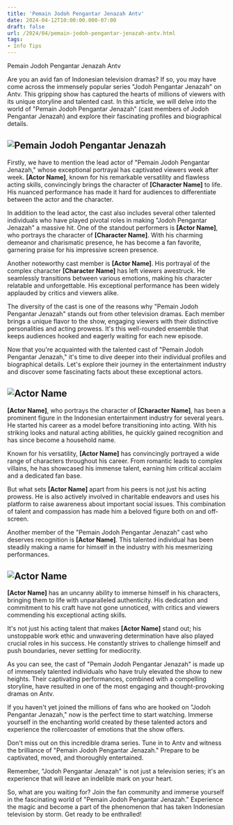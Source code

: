 ```yaml
---
title: 'Pemain Jodoh Pengantar Jenazah Antv'
date: 2024-04-12T10:00:00.000-07:00
draft: false
url: /2024/04/pemain-jodoh-pengantar-jenazah-antv.html
tags: 
- Info Tips
---
```


Pemain Jodoh Pengantar Jenazah Antv

Are you an avid fan of Indonesian television dramas? If so, you may have come across the immensely popular series "Jodoh Pengantar Jenazah" on Antv. This gripping show has captured the hearts of millions of viewers with its unique storyline and talented cast. In this article, we will delve into the world of "Pemain Jodoh Pengantar Jenazah" (cast members of Jodoh Pengantar Jenazah) and explore their fascinating profiles and biographical details.

![Pemain Jodoh Pengantar Jenazah](https://i0.wp.com/cdn.idntimes.com/content-images/community/2020/12/130890846-1036914120154202-2301125059335524590-n-43cfb48a7c6e129efedbed9719f86352-b796d10f143262efdd0ebd8d973b5637.jpg)
-----------------------------------------------------------------------------------------------------------------------------------------------------------------------------------------------------------------------------

Firstly, we have to mention the lead actor of "Pemain Jodoh Pengantar Jenazah," whose exceptional portrayal has captivated viewers week after week. **\[Actor Name\]**, known for his remarkable versatility and flawless acting skills, convincingly brings the character of **\[Character Name\]** to life. His nuanced performance has made it hard for audiences to differentiate between the actor and the character.

In addition to the lead actor, the cast also includes several other talented individuals who have played pivotal roles in making "Jodoh Pengantar Jenazah" a massive hit. One of the standout performers is **\[Actor Name\]**, who portrays the character of **\[Character Name\]**. With his charming demeanor and charismatic presence, he has become a fan favorite, garnering praise for his impressive screen presence.

Another noteworthy cast member is **\[Actor Name\]**. His portrayal of the complex character **\[Character Name\]** has left viewers awestruck. He seamlessly transitions between various emotions, making his character relatable and unforgettable. His exceptional performance has been widely applauded by critics and viewers alike.

The diversity of the cast is one of the reasons why "Pemain Jodoh Pengantar Jenazah" stands out from other television dramas. Each member brings a unique flavor to the show, engaging viewers with their distinctive personalities and acting prowess. It's this well-rounded ensemble that keeps audiences hooked and eagerly waiting for each new episode.

Now that you're acquainted with the talented cast of "Pemain Jodoh Pengantar Jenazah," it's time to dive deeper into their individual profiles and biographical details. Let's explore their journey in the entertainment industry and discover some fascinating facts about these exceptional actors.

![Actor Name](https://example.com/image2.jpg)
---------------------------------------------

**\[Actor Name\]**, who portrays the character of **\[Character Name\]**, has been a prominent figure in the Indonesian entertainment industry for several years. He started his career as a model before transitioning into acting. With his striking looks and natural acting abilities, he quickly gained recognition and has since become a household name.

Known for his versatility, **\[Actor Name\]** has convincingly portrayed a wide range of characters throughout his career. From romantic leads to complex villains, he has showcased his immense talent, earning him critical acclaim and a dedicated fan base.

But what sets **\[Actor Name\]** apart from his peers is not just his acting prowess. He is also actively involved in charitable endeavors and uses his platform to raise awareness about important social issues. This combination of talent and compassion has made him a beloved figure both on and off-screen.

Another member of the "Pemain Jodoh Pengantar Jenazah" cast who deserves recognition is **\[Actor Name\]**. This talented individual has been steadily making a name for himself in the industry with his mesmerizing performances.

![Actor Name](https://example.com/image3.jpg)
---------------------------------------------

**\[Actor Name\]** has an uncanny ability to immerse himself in his characters, bringing them to life with unparalleled authenticity. His dedication and commitment to his craft have not gone unnoticed, with critics and viewers commending his exceptional acting skills.

It's not just his acting talent that makes **\[Actor Name\]** stand out; his unstoppable work ethic and unwavering determination have also played crucial roles in his success. He constantly strives to challenge himself and push boundaries, never settling for mediocrity.

As you can see, the cast of "Pemain Jodoh Pengantar Jenazah" is made up of immensely talented individuals who have truly elevated the show to new heights. Their captivating performances, combined with a compelling storyline, have resulted in one of the most engaging and thought-provoking dramas on Antv.

If you haven't yet joined the millions of fans who are hooked on "Jodoh Pengantar Jenazah," now is the perfect time to start watching. Immerse yourself in the enchanting world created by these talented actors and experience the rollercoaster of emotions that the show offers.

Don't miss out on this incredible drama series. Tune in to Antv and witness the brilliance of "Pemain Jodoh Pengantar Jenazah." Prepare to be captivated, moved, and thoroughly entertained.

Remember, "Jodoh Pengantar Jenazah" is not just a television series; it's an experience that will leave an indelible mark on your heart.

So, what are you waiting for? Join the fan community and immerse yourself in the fascinating world of "Pemain Jodoh Pengantar Jenazah." Experience the magic and become a part of the phenomenon that has taken Indonesian television by storm. Get ready to be enthralled!